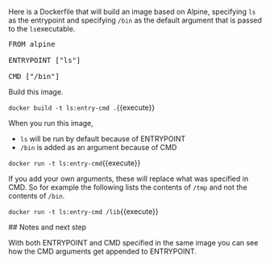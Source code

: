 Here is a Dockerfile that will build an image based on Alpine, specifying `ls` as the entrypoint and specifying `/bin` as the default argument that is passed to the `ls`executable.

<pre class="file" data-filename="Dockerfile" data-target="replace">
FROM alpine

ENTRYPOINT ["ls"]

CMD ["/bin"]
</pre>

Build this image.

`docker build -t ls:entry-cmd .`{{execute}}

When you run this image,

* `ls` will be run by default because of ENTRYPOINT
* `/bin` is added as an argument because of CMD

`docker run -t ls:entry-cmd`{{execute}}

If you add your own arguments, these will replace what was specified in CMD. So for example the following lists the contents of `/tmp` and not the contents of `/bin`.

`docker run -t ls:entry-cmd /lib`{{execute}}

## Notes and next step

With both ENTRYPOINT and CMD specified in the same image you can see how the CMD arguments get appended to ENTRYPOINT.
